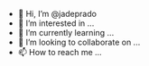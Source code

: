 - 👋 Hi, I’m @jadeprado
- 👀 I’m interested in ...
- 🌱 I’m currently learning ...
- 💞️ I’m looking to collaborate on ...
- 📫 How to reach me ...

<!---
jadeprado/jadeprado is a ✨ special ✨ repository because its `README.md` (this file) appears on your GitHub profile.
You can click the Preview link to take a look at your changes.
--->
